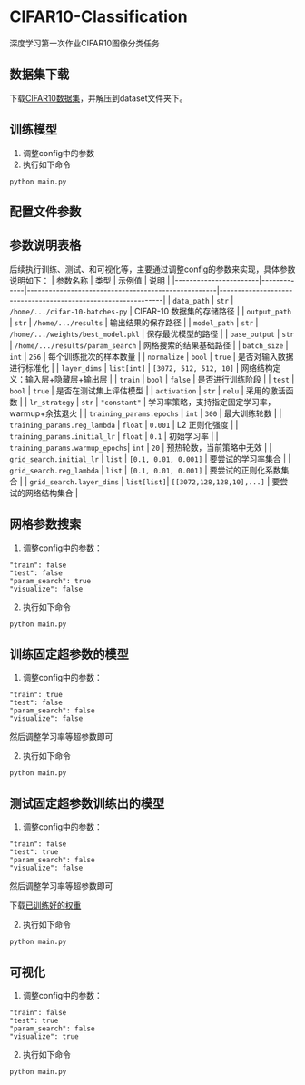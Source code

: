 # CIFAR10-Classification
深度学习第一次作业CIFAR10图像分类任务

## 数据集下载
下载[CIFAR10数据集](https://www.cs.toronto.edu/~kriz/cifar-10-python.tar.gz)，并解压到dataset文件夹下。

## 训练模型
1. 调整config中的参数
2. 执行如下命令
```
python main.py
```
## 配置文件参数

## 参数说明表格
后续执行训练、测试、和可视化等，主要通过调整config的参数来实现，具体参数说明如下：
| 参数名称              | 类型        | 示例值                                             | 说明                                                         |
|-----------------------|-------------|----------------------------------------------------|--------------------------------------------------------------|
| `data_path`           | `str`       | `/home/.../cifar-10-batches-py`                   | CIFAR-10 数据集的存储路径                                     |
| `output_path`         | `str`       | `/home/.../results`                               | 输出结果的保存路径                                           |
| `model_path`          | `str`       | `/home/.../weights/best_model.pkl`                | 保存最优模型的路径                                           |
| `base_output`         | `str`       | `/home/.../results/param_search`                  | 网格搜索的结果基础路径                                       |
| `batch_size`          | `int`       | `256`                                             | 每个训练批次的样本数量                                       |
| `normalize`           | `bool`      | `true`                                            | 是否对输入数据进行标准化                                     |
| `layer_dims`          | `list[int]` | `[3072, 512, 512, 10]`                            | 网络结构定义：输入层+隐藏层+输出层                           |
| `train`               | `bool`      | `false`                                           | 是否进行训练阶段                                             |
| `test`                | `bool`      | `true`                                            | 是否在测试集上评估模型                                       |
| `activation`          | `str`      | `relu`                                            | 采用的激活函数                                   |
| `lr_strategy`         | `str`       | `"constant"`                                     | 学习率策略，支持指定固定学习率，warmup+余弦退火                               |
| `training_params.epochs`       | `int`       | `300`                                             | 最大训练轮数                                                 |
| `training_params.reg_lambda`   | `float`     | `0.001`                                           | L2 正则化强度                                                 |
| `training_params.initial_lr`   | `float`     | `0.1`                                             | 初始学习率                                                   |
| `training_params.warmup_epochs`| `int`       | `20`                                              | 预热轮数，当前策略中无效                                     |
| `grid_search.initial_lr`       | `list`      | `[0.1, 0.01, 0.001]`                             | 要尝试的学习率集合                                           |
| `grid_search.reg_lambda`       | `list`      | `[0.1, 0.01, 0.001]`                             | 要尝试的正则化系数集合                                       |
| `grid_search.layer_dims`       | `list[list]`| `[[3072,128,128,10],...]`                        | 要尝试的网络结构集合                                         |


## 网格参数搜索
1. 调整config中的参数：
```
"train": false
"test": false
"param_search": true
"visualize": false
```
2. 执行如下命令
```
python main.py
```

## 训练固定超参数的模型
1. 调整config中的参数：
```
"train": true
"test": false
"param_search": false
"visualize": false
```
然后调整学习率等超参数即可

2. 执行如下命令
```
python main.py
```

## 测试固定超参数训练出的模型
1. 调整config中的参数：
```
"train": false
"test": true
"param_search": false
"visualize": false
```
然后调整学习率等超参数即可

下载[已训练好的权重](https://pan.baidu.com/s/1yCEPVghjuu36GPlkEz1IEg?pwd=tubs)


2. 执行如下命令
```
python main.py
```

## 可视化
1. 调整config中的参数：
```
"train": false
"test": true
"param_search": false
"visualize": true
```
2. 执行如下命令
```
python main.py
```